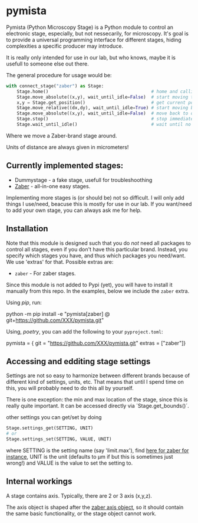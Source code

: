 # pymista

Pymista (Python Microscopy Stage) is a Python module to control an electronic stage, especially, but not nessecarily, for microscopy. It's goal is to provide a universal programming interface for different stages, hiding complexities a specific producer may introduce.

It is really only intended for use in our lab, but who knows, maybe it is usefull to someone else out there.

The general procedure for usage would be:

``` python
with connect_stage("zaber") as Stage:
    Stage.home()                                       # home and callibrate postion if not yet the case.
    Stage.move_absolute((x,y), wait_until_idle=False)  # start moving to x,y. But do not block further excecution during movement
    x,y = Stage.get_position()                         # get current position
    Stage.move_relative((dx,dy), wait_until_idle=True) # start moving by dx and dy. Wait until movement is complete
    Stage.move_absolute((x,y), wait_until_idle=False)  # move back to original position
    Stage.stop()                                       # stop immediately, someones finger got crushed or something
    Stage.wait_until_idle()                            # wait until no longer moving
```
Where we move a Zaber-brand stage around.

Units of distance are always given in micrometers!

## Currently implemented stages:

- Dummystage - a fake stage, usefull for troubleshoothing
- [Zaber](https://www.zaber.com) - all-in-one easy stages.

Implementing more stages is (or should be) not so difficult. I will only add things I use/need, beacuse this is mostly for use in our lab. If you want/need to add your own stage, you can always ask me for help.

## Installation

Note that this module is designed such that you do *not* need all packages to control all stages, even if you don't have this particular brand. Instead, you specify which stages you have, and thus which packages you need/want. We use 'extras' for that. Possible extras are:

- `zaber` - For zaber stages.

Since this module is not added to Pypi (yet), you will have to install it manually from this repo. In the examples, below we include the `zaber` extra. 

Using *pip*, run:
  
  python -m pip install -e "pymista[zaber] @ git+https://github.com/XXX/pymista.git"

Using, *poetry*, you can add the following to your `pyproject.toml`:
  
  pymista = { git = "https://github.com/XXX/pymista.git" extras = ["zaber"]}

## Accessing and edditing stage settings

Settings are not so easy to harmonize between different brands because of different kind of settings, units, etc. That means that until I spend time on this, you will probably need to do this all by yourself.

There is one exception: the min and max location of the stage, since this is really quite important. It can be accessed directly via ´Stage.get_bounds()´.

other settings you can get/set by doing

``` python
Stage.settings_get(SETTING, UNIT)
# or
Stage.settings_set(SETTING, VALUE, UNIT)
```
where SETTING is the setting name (say 'limit.max'), find [here for zaber for instance](https://www.zaber.com/protocol-manual#topic_settings), UNIT is the unit (defaults to µm if but this is sometimes just wrong!) and VALUE is the value to set the setting to.


## Internal workings

A stage contains axis. Typically, there are 2 or 3 axis (x,y,z). 

The axis object is shaped after the [zaber axis object](https://software.zaber.com/motion-library/api/py/ascii/axis), so it should contain the same basic functionality, or the stage object cannot work.

